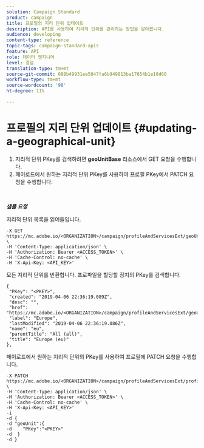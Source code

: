 ```yaml
---
solution: Campaign Standard
product: campaign
title: 프로필의 지리 단위 업데이트
description: API를 사용하여 지리적 단위를 관리하는 방법을 알아봅니다.
audience: developing
content-type: reference
topic-tags: campaign-standard-apis
feature: API
role: 데이터 엔지니어
level: 경험
translation-type: tm+mt
source-git-commit: 088b49931ee5047fa6b949813ba17654b1e10d60
workflow-type: tm+mt
source-wordcount: '98'
ht-degree: 11%

---
```



# 프로필의 지리 단위 업데이트 {#updating-a-geographical-unit}

1. 지리적 단위 PKey를 검색하려면 **geoUnitBase** 리소스에서 GET 요청을 수행합니다.
1. 페이로드에서 원하는 지리적 단위 PKey를 사용하여 프로필 PKey에서 PATCH 요청을 수행합니다.

<br/>

***샘플 요청***

지리적 단위 목록을 읽어들입니다.

```
-X GET https://mc.adobe.io/<ORGANIZATION>/campaign/profileAndServicesExt/geoUnitBase/ \
-H 'Content-Type: application/json' \
-H 'Authorization: Bearer <ACCESS_TOKEN>' \
-H 'Cache-Control: no-cache' \
-H 'X-Api-Key: <API_KEY>'
```

모든 지리적 단위를 반환합니다. 프로파일을 할당할 장치의 PKey를 검색합니다.

```
{
 "PKey": "<PKEY>",
 "created": "2019-04-06 22:36:19.089Z",
 "desc": "",
 "href": "https://mc.adobe.io/<ORGANIZATION>/campaign/profileAndServicesExt/geoUnitBase/<PKEY>",
 "label": "Europe",
 "lastModified": "2019-04-06 22:36:19.086Z",
 "name": "eu",
 "parentTitle": "All (all)",
 "title": "Europe (eu)"
},
```

페이로드에서 원하는 지리적 단위의 PKey를 사용하여 프로필에 PATCH 요청을 수행합니다.

```
-X PATCH https://mc.adobe.io/<ORGANIZATION>/campaign/profileAndServicesExt/profile/<PKEY> \
-H 'Content-Type: application/json' \
-H 'Authorization: Bearer <ACCESS_TOKEN>' \
-H 'Cache-Control: no-cache' \
-H 'X-Api-Key: <API_KEY>'
-i
-d {
-d "geoUnit":{
-d    "PKey":"<PKEY>"
-d  }
-d }
```

<!-- + réponse -->
